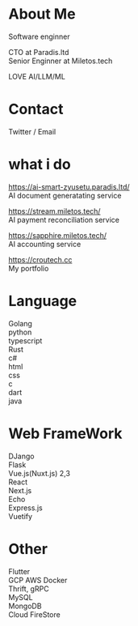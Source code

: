 # About Me
Software enginner  

CTO at Paradis.ltd  
Senior Enginner at Miletos.tech

LOVE AI/LLM/ML

# Contact
Twitter / Email  

# what i do

https://ai-smart-zyusetu.paradis.ltd/  
AI document generatating service  

https://stream.miletos.tech/  
AI payment reconciliation service  

https://sapphire.miletos.tech/  
AI accounting service  


https://croutech.cc  
My portfolio  


# Language

Golang   
python  
typescript  
Rust  
c#  
html  
css   
c  
dart  
java   


# Web FrameWork

DJango  
Flask  
Vue.js(Nuxt.js) 2,3   
React  
Next.js  
Echo  
Express.js  
Vuetify  

# Other
Flutter  
GCP 
AWS
Docker  
Thrift, gRPC  
MySQL  
MongoDB  
Cloud FireStore



